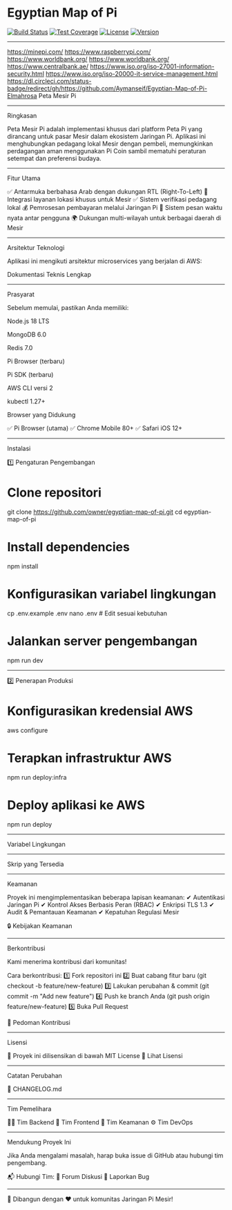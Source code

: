 
# Egyptian Map of Pi

[![Build Status](https://github.com/owner/repo/actions/workflows/main.yml/badge.svg)](https://github.com/owner/repo/actions/workflows/main.yml)
[![Test Coverage](https://codecov.io/gh/owner/repo/branch/main/graph/badge.svg)](https://codecov.io/gh/owner/repo)
[![License](https://img.shields.io/badge/License-MIT-blue.svg)](LICENSE)
[![Version](https://img.shields.io/badge/Version-1.0.0-green.svg)](CHANGELOG.md)

---
https://minepi.com/
https://www.raspberrypi.com/
https://www.worldbank.org/
https://www.worldbank.org/
https://www.centralbank.ae/
https://www.iso.org/iso-27001-information-security.html
https://www.iso.org/iso-20000-it-service-management.html
https://dl.circleci.com/status-badge/redirect/gh/https://github.com/Aymanseif/Egyptian-Map-of-Pi-Elmahrosa
Peta Mesir Pi







---

Ringkasan

Peta Mesir Pi adalah implementasi khusus dari platform Peta Pi yang dirancang untuk pasar Mesir dalam ekosistem Jaringan Pi.
Aplikasi ini menghubungkan pedagang lokal Mesir dengan pembeli, memungkinkan perdagangan aman menggunakan Pi Coin sambil mematuhi peraturan setempat dan preferensi budaya.


---

Fitur Utama

✅ Antarmuka berbahasa Arab dengan dukungan RTL (Right-To-Left)
📍 Integrasi layanan lokasi khusus untuk Mesir
✅ Sistem verifikasi pedagang lokal
💰 Pemrosesan pembayaran melalui Jaringan Pi
💬 Sistem pesan waktu nyata antar pengguna
🌍 Dukungan multi-wilayah untuk berbagai daerah di Mesir


---

Arsitektur Teknologi

Aplikasi ini mengikuti arsitektur microservices yang berjalan di AWS:

Dokumentasi Teknis Lengkap


---

Prasyarat

Sebelum memulai, pastikan Anda memiliki:

Node.js 18 LTS

MongoDB 6.0

Redis 7.0

Pi Browser (terbaru)

Pi SDK (terbaru)

AWS CLI versi 2

kubectl 1.27+


Browser yang Didukung

✅ Pi Browser (utama)
✅ Chrome Mobile 80+
✅ Safari iOS 12+


---

Instalasi

1️⃣ Pengaturan Pengembangan

# Clone repositori
git clone https://github.com/owner/egyptian-map-of-pi.git
cd egyptian-map-of-pi

# Install dependencies
npm install

# Konfigurasikan variabel lingkungan
cp .env.example .env
nano .env   # Edit sesuai kebutuhan

# Jalankan server pengembangan
npm run dev


---

2️⃣ Penerapan Produksi

# Konfigurasikan kredensial AWS
aws configure

# Terapkan infrastruktur AWS
npm run deploy:infra

# Deploy aplikasi ke AWS
npm run deploy


---

Variabel Lingkungan


---

Skrip yang Tersedia


---

Keamanan

Proyek ini mengimplementasikan beberapa lapisan keamanan:
✔ Autentikasi Jaringan Pi
✔ Kontrol Akses Berbasis Peran (RBAC)
✔ Enkripsi TLS 1.3
✔ Audit & Pemantauan Keamanan
✔ Kepatuhan Regulasi Mesir

🔒 Kebijakan Keamanan


---

Berkontribusi

Kami menerima kontribusi dari komunitas!

Cara berkontribusi:
1️⃣ Fork repositori ini
2️⃣ Buat cabang fitur baru (git checkout -b feature/new-feature)
3️⃣ Lakukan perubahan & commit (git commit -m "Add new feature")
4️⃣ Push ke branch Anda (git push origin feature/new-feature)
5️⃣ Buka Pull Request

📜 Pedoman Kontribusi


---

Lisensi

🚀 Proyek ini dilisensikan di bawah MIT License
📜 Lihat Lisensi


---

Catatan Perubahan

📌 CHANGELOG.md


---

Tim Pemelihara

👨‍💻 Tim Backend
🎨 Tim Frontend
🔐 Tim Keamanan
⚙ Tim DevOps


---

Mendukung Proyek Ini

Jika Anda mengalami masalah, harap buka issue di GitHub atau hubungi tim pengembang.

📬 Hubungi Tim:
💬 Forum Diskusi
🐛 Laporkan Bug


---

🚀 Dibangun dengan ❤️ untuk komunitas Jaringan Pi Mesir!

